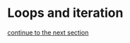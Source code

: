 # Loops and iteration

[continue to the next section](https://github.com/dskrenta/learn-js/blob/master/core/functions.md)
